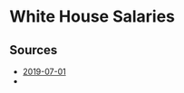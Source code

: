 # White House Salaries



## Sources

- [2019-07-01](https://www.whitehouse.gov/wp-content/uploads/2019/06/July-1-2019-Report-FINAL.pdf)
- 

